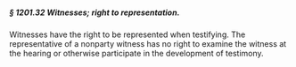 ##### § 1201.32 Witnesses; right to representation. #####

Witnesses have the right to be represented when testifying. The representative of a nonparty witness has no right to examine the witness at the hearing or otherwise participate in the development of testimony.